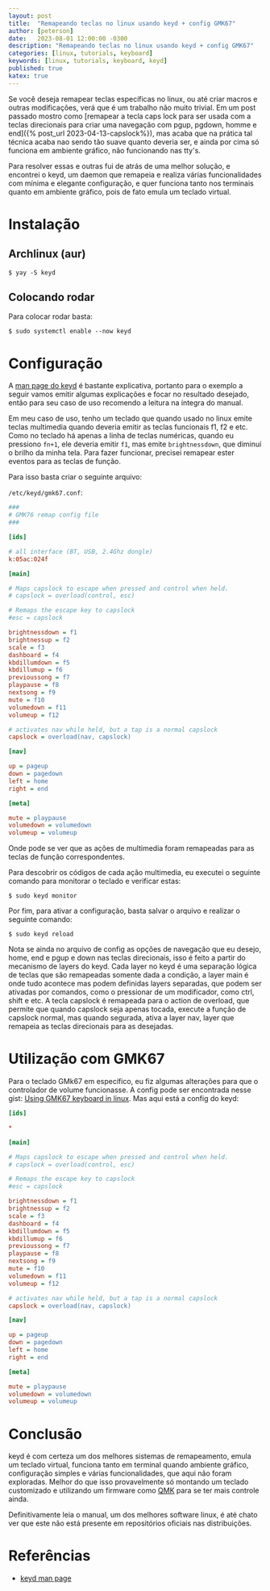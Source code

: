 ```yaml
---
layout: post
title:  "Remapeando teclas no linux usando keyd + config GMK67"
author: [peterson]
date:   2023-08-01 12:00:00 -0300
description: "Remapeando teclas no linux usando keyd + config GMK67"
categories: [linux, tutorials, keyboard]
keywords: [linux, tutorials, keyboard, keyd]
published: true
katex: true
---
```


Se você deseja remapear teclas específicas no linux, ou até criar macros e outras modificações, verá que é um trabalho não muito trivial. Em um post passado mostro como [remapear a tecla caps lock para ser usada com a teclas direcionais para criar uma navegação com pgup, pgdown, homme e end]({% post_url 2023-04-13-capslock%}), mas acaba que na prática tal técnica acaba nao sendo tão suave quanto deveria ser, e ainda por cima só funciona em ambiente gráfico, não funcionando nas tty's.

Para resolver essas e outras fui de atrás de uma melhor solução, e encontrei o keyd, um daemon que remapeia e realiza várias funcionalidades com mínima e elegante configuração, e quer funciona tanto nos terminais quanto em ambiente gráfico, pois de fato emula um teclado virtual.

# Instalação 

## Archlinux (aur)

```console
$ yay -S keyd
```

## Colocando rodar

Para colocar rodar basta:

```console
$ sudo systemctl enable --now keyd
```

# Configuração

A [man page do keyd](https://github.com/rvaiya/keyd/blob/master/docs/keyd.scdoc) é bastante explicativa, portanto para o exemplo a seguir vamos emitir algumas explicações e focar no resultado desejado, então para seu caso de uso recomendo a leitura na íntegra do manual.

Em meu caso de uso, tenho um teclado que quando usado no linux emite teclas multimedia quando deveria emitir as teclas funcionais f1, f2 e etc. Como no teclado há apenas a linha de teclas numéricas, quando eu pressiono `fn+1`, ele deveria emitir `f1`, mas emite `brightnessdown`, que diminuí o brilho da minha tela. Para fazer funcionar, precisei remapear ester eventos para as teclas de função.

Para isso basta criar o seguinte arquivo:

`/etc/keyd/gmk67.conf`:
```ini
###
# GMK76 remap config file
###

[ids]

# all interface (BT, USB, 2.4Ghz dongle)
k:05ac:024f

[main]

# Maps capslock to escape when pressed and control when held.
# capslock = overload(control, esc)

# Remaps the escape key to capslock
#esc = capslock

brightnessdown = f1
brightnessup = f2
scale = f3
dashboard = f4
kbdillumdown = f5
kbdillumup = f6
previoussong = f7
playpause = f8
nextsong = f9
mute = f10
volumedown = f11
volumeup = f12

# activates nav while held, but a tap is a normal capslock
capslock = overload(nav, capslock)

[nav]

up = pageup
down = pagedown
left = home
right = end

[meta]

mute = playpause
volumedown = volumedown
volumeup = volumeup
```

Onde pode se ver que as ações de multimedia foram remapeadas para as teclas de função correspondentes.

Para descobrir os códigos de cada ação multimedia, eu executei o seguinte comando para monitorar o teclado e verificar estas:

```console
$ sudo keyd monitor
```

Por fim, para ativar a configuração, basta salvar o arquivo e realizar o seguinte comando:

```console
$ sudo keyd reload
```

Nota se ainda no arquivo de config as opções de navegação que eu desejo, home, end e pgup e down nas teclas direcionais, isso é feito a partir do mecanismo de layers do keyd. Cada layer no keyd é uma separação lógica de teclas que são remapeadas somente dada a condição, a layer main é onde tudo acontece mas podem definidas layers separadas, que podem ser ativadas por comandos, como o pressionar de um modificador, como ctrl, shift e etc. A tecla capslock é remapeada para o action de overload, que permite que quando capslock seja apenas tocada, execute a função de capslock normal, mas quando segurada, ativa a layer nav, layer que remapeia as teclas direcionais para as desejadas.

# Utilização com GMK67

Para o teclado GMk67 em específico, eu fiz algumas alterações para que o controlador de volume funcionasse. A config pode ser encontrada nesse gist: [Using GMK67 keyboard in linux](https://gist.github.com/Joao-Peterson/d9b327b17933a128ee6d94c4c418df0c). Mas aqui está a config do keyd:

```ini
[ids]

*

[main]

# Maps capslock to escape when pressed and control when held.
# capslock = overload(control, esc)

# Remaps the escape key to capslock
#esc = capslock

brightnessdown = f1
brightnessup = f2
scale = f3
dashboard = f4
kbdillumdown = f5
kbdillumup = f6
previoussong = f7
playpause = f8
nextsong = f9
mute = f10
volumedown = f11
volumeup = f12

# activates nav while held, but a tap is a normal capslock
capslock = overload(nav, capslock)

[nav]

up = pageup
down = pagedown
left = home
right = end

[meta]

mute = playpause
volumedown = volumedown
volumeup = volumeup
```

# Conclusão

keyd é com certeza um dos melhores sistemas de remapeamento, emula um teclado virtual, funciona tanto em terminal quando ambiente gráfico, configuração simples e várias funcionalidades, que aqui não foram exploradas. Melhor do que isso provavelmente só montando um teclado customizado e utilizando um firmware como [QMK](https://qmk.fm/) para se ter mais controle ainda.

Definitivamente leia o manual, um dos melhores software linux, é até chato ver que este não está presente em repositórios oficiais nas distribuições.

# Referências

* [keyd man page](https://github.com/rvaiya/keyd/blob/master/docs/keyd.scdoc)
